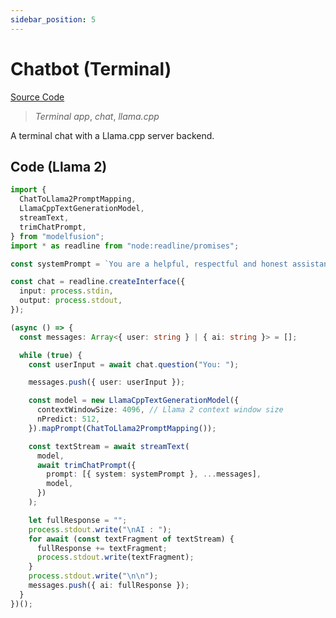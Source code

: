 ```yaml
---
sidebar_position: 5
---
```


# Chatbot (Terminal)

[Source Code](https://github.com/lgrammel/modelfusion/tree/main/examples/chatbot-terminal)

> _Terminal app_, _chat_, _llama.cpp_

A terminal chat with a Llama.cpp server backend.

## Code (Llama 2)

```ts
import {
  ChatToLlama2PromptMapping,
  LlamaCppTextGenerationModel,
  streamText,
  trimChatPrompt,
} from "modelfusion";
import * as readline from "node:readline/promises";

const systemPrompt = `You are a helpful, respectful and honest assistant.`;

const chat = readline.createInterface({
  input: process.stdin,
  output: process.stdout,
});

(async () => {
  const messages: Array<{ user: string } | { ai: string }> = [];

  while (true) {
    const userInput = await chat.question("You: ");

    messages.push({ user: userInput });

    const model = new LlamaCppTextGenerationModel({
      contextWindowSize: 4096, // Llama 2 context window size
      nPredict: 512,
    }).mapPrompt(ChatToLlama2PromptMapping());

    const textStream = await streamText(
      model,
      await trimChatPrompt({
        prompt: [{ system: systemPrompt }, ...messages],
        model,
      })
    );

    let fullResponse = "";
    process.stdout.write("\nAI : ");
    for await (const textFragment of textStream) {
      fullResponse += textFragment;
      process.stdout.write(textFragment);
    }
    process.stdout.write("\n\n");
    messages.push({ ai: fullResponse });
  }
})();
```
